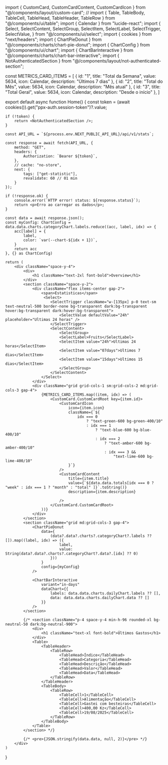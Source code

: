 import { CustomCard, CustomCardContent, CustomCardIcon } from "@/components/layout/custom-card";
// import { Table, TableBody, TableCell, TableHead, TableHeader, TableRow } from "@/components/ui/table";
import { Calendar } from "lucide-react";
import {
	Select,
	SelectContent,
	SelectGroup,
	SelectItem,
	SelectLabel,
	SelectTrigger,
	SelectValue,
} from "@/components/ui/select";
import { cookies } from "next/headers";
import { ChartPieDonut } from "@/components/charts/chart-pie-donut";
import { ChartConfig } from "@/components/ui/chart";
import { ChartBarInteractive } from "@/components/charts/chart-bar-interactive";
import { NotAuthenticatedSection } from "@/components/layout/not-authenticated-section";

const METRICS_CARD_ITEMS = [
	{
		id: "1",
		title: "Total da Semana",
		value: 5634,
		icon: Calendar,
		description: "Últimos 7 dias"
	},
	{
		id: "2",
		title: "Total do Mês",
		value: 5634,
		icon: Calendar,
		description: "Mês atual"
	},
	{
		id: "3",
		title: "Total Geral",
		value: 5634,
		icon: Calendar,
		description: "Desde o início"
	},
]

export default async function Home() {
	const token = (await cookies()).get("ppx-auth.session-token")?.value;
		
	if (!token) {
		return <NotAuthenticatedSection />;
	}
	
	const API_URL = `${process.env.NEXT_PUBLIC_API_URL}/api/v1/stats`;

	const response = await fetch(API_URL, {
		method: "GET",
		headers: {
			Authorization: `Bearer ${token}`,
		},
		// cache: "no-store",
		next: {
			tags: ["get-statistic"],
			revalidate: 60 // 01 min
		}
	});

	if (!response.ok) {
		console.error(`HTTP error! status: ${response.status}`);
		return <p>Erro ao carregar os dados</p>;
	}

	const data = await response.json();
	const myConfig: ChartConfig = data.data.charts.categoryChart.labels.reduce((acc, label, idx) => {
		acc[label] = {
			label,
			color: `var(--chart-${idx + 1})`,
		}
		return acc
	}, {} as ChartConfig)

    return (
        <div className="space-y-4">
            <div>
				<h1 className="text-2xl font-bold">Overview</h1>
			</div>
			<section className="space-y-2">
				<div className="flex items-center gap-2">
					<span>Estatisticas</span>
					 <Select>
						<SelectTrigger className="w-[135px] p-0 text-sm text-neutral-500 border-none bg-transparent dark:bg-transparent hover:bg-transparent dark:hover:bg-transparent">
							<SelectValue defaultValue="24h" placeholder="Ultimas 24 horas" />
						</SelectTrigger>
						<SelectContent>
							<SelectGroup>
							<SelectLabel>Fruits</SelectLabel>
							<SelectItem value="24h">Ultimas 24 horas</SelectItem>
							<SelectItem value="07days">Ultimos 7 dias</SelectItem>
							<SelectItem value="15days">Ultimos 15 dias</SelectItem>
							</SelectGroup>
						</SelectContent>
					</Select>
				</div>
				<div className="grid grid-cols-1 sm:grid-cols-2 md:grid-cols-3 gap-4">
					{METRICS_CARD_ITEMS.map((item, idx) => (
						<CustomCard.CustomCardRoot key={item.id}>
							<CustomCardIcon
								icon={item.icon}
								className={`${
									idx === 0
										? "text-green-600 bg-green-400/10"
										: idx === 1
											? "text-blue-600 bg-blue-400/10"
											: idx === 2
												? "text-amber-600 bg-amber-400/10"
												: idx === 3 &&
													"text-lime-600 bg-lime-400/10"
								}`}
							/>
							<CustomCardContent
								title={item.title}
								value={`${data.data.totals[idx === 0 ? "week" : idx === 1 ? "month" : "total" ]}`.toString()}
								description={item.description}
								     
							/>
						</CustomCard.CustomCardRoot>
					))}
				</div>
			</section>
			<section className="grid md:grid-cols-3 gap-4">
				<ChartPieDonut
					data={
						(data?.data?.charts?.categoryChart?.labels ?? []).map((label, idx) => ({
							label,
							value: String(data?.data?.charts?.categoryChart?.data?.[idx] ?? 0)
						}))
					}
					config={myConfig}
				/>
				
				<ChartBarInteractive
					variant="in-days"
					dataChart={{
						labels: data.data.charts.dailyChart.labels ?? [],
						data: data.data.charts.dailyChart.data ?? []
					}}
				/>
			</section>

			{/* <section className="p-4 space-y-4 min-h-96 rounded-xl bg-neutral-50 dark:bg-neutral-900">
				<div>
					<h1 className="text-xl font-bold">Últimos Gastos</h1>
				</div>
				<Table>
					<TableHeader>
						<TableRow>
							<TableHead>Índice</TableHead>
							<TableHead>Categoria</TableHead>
							<TableHead>Descrição</TableHead>
							<TableHead>Valor</TableHead>
							<TableHead>Data</TableHead>
						</TableRow>
					</TableHeader>
					<TableBody>
						<TableRow>
							<TableCell>1</TableCell>
							<TableCell>Alimentação</TableCell>
							<TableCell>Gastei com besteiras</TableCell>
							<TableCell>400,00 Kz</TableCell>
							<TableCell>19/08/2025</TableCell>
						</TableRow>
					</TableBody>
				</Table>
			</section> */}

			{/* <pre>{JSON.stringify(data.data, null, 2)}</pre> */}
        </div>
    )
}